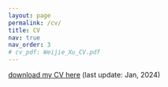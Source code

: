 ```yaml
---
layout: page
permalink: /cv/
title: CV
nav: true
nav_order: 3
# cv_pdf: Weijie_Xu_CV.pdf
---
```


[download my CV here](https://weijiexu-charlie.github.io/assets/pdf/Weijie_Xu_CV.pdf) (last update: Jan, 2024)

